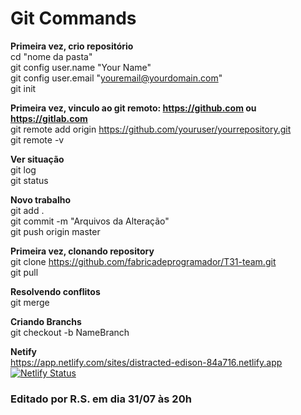 # Git Commands

**Primeira vez, crio repositório**  
cd "nome da pasta"  
git config user.name "Your Name"  
git config user.email "youremail@yourdomain.com"  
git init  

**Primeira vez, vinculo ao git remoto: https://github.com ou https://gitlab.com**  
git remote add origin https://github.com/youruser/yourrepository.git  
git remote -v  

**Ver situação**  
git log  
git status  

**Novo trabalho**  
git add .  
git commit -m "Arquivos da Alteração"  
git push origin master  

**Primeira vez, clonando repository**  
git clone https://github.com/fabricadeprogramador/T31-team.git  
git pull  

**Resolvendo conflitos**  
git merge  

**Criando Branchs**  
git checkout -b NameBranch

**Netify**  
https://app.netlify.com/sites/distracted-edison-84a716.netlify.app  
[![Netlify Status](https://api.netlify.com/api/v1/badges/60321456-235e-477b-87af-243532a60461/deploy-status)](https://app.netlify.com/sites/distracted-edison-84a716/deploys)
### Editado por R.S. em **dia 31/07 às 20h**

